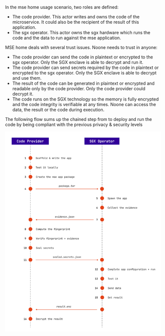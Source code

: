 In the mse home usage scenario, two roles are defined:

- The code provider. This actor writes and owns the code of the microservice. It could also be the recipient of the result of this application.
- The sgx operator. This actor owns the sgx hardware which runs the code and the data to run against the mse application.

MSE home deals with several trust issues. Noone needs to trust in anyone:

- The code provider can send the code in plaintext or encrypted to the sgx operator. Only the SGX enclave is able to decrypt and run it.
- The code provider can send secrets required by the code in plaintext or encrypted to the sgx operator. Only the SGX enclave is able to decrypt and use them.
- The result of the code can be generated in plaintext or encrypted and readable only by the code provider. Only the code provider could decrypt it.
- The code runs on the SGX technology so the memory is fully encrypted and the code integrity is verifiable at any times. Noone can access the data, the result or the code during execution.

The following flow sums up the chained step from to deploy and run the code by being compliant with the previous privacy & security levels

![](./images/deploy.png)